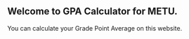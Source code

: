 ## Welcome to GPA Calculator for METU.

You can calculate your Grade Point Average on this website.


